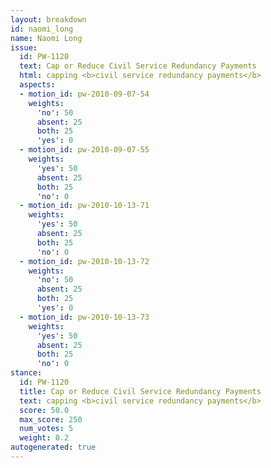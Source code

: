 ```yaml
---
layout: breakdown
id: naomi_long
name: Naomi Long
issue:
  id: PW-1120
  text: Cap or Reduce Civil Service Redundancy Payments
  html: capping <b>civil service redundancy payments</b>
  aspects:
  - motion_id: pw-2010-09-07-54
    weights:
      'no': 50
      absent: 25
      both: 25
      'yes': 0
  - motion_id: pw-2010-09-07-55
    weights:
      'yes': 50
      absent: 25
      both: 25
      'no': 0
  - motion_id: pw-2010-10-13-71
    weights:
      'yes': 50
      absent: 25
      both: 25
      'no': 0
  - motion_id: pw-2010-10-13-72
    weights:
      'no': 50
      absent: 25
      both: 25
      'yes': 0
  - motion_id: pw-2010-10-13-73
    weights:
      'yes': 50
      absent: 25
      both: 25
      'no': 0
stance:
  id: PW-1120
  title: Cap or Reduce Civil Service Redundancy Payments
  text: capping <b>civil service redundancy payments</b>
  score: 50.0
  max_score: 250
  num_votes: 5
  weight: 0.2
autogenerated: true
---
```


